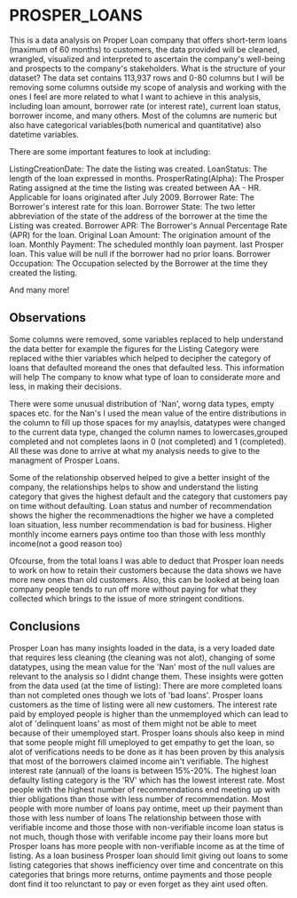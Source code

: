 # PROSPER_LOANS
This is a data analysis on Proper Loan company that offers short-term loans (maximum of 60 months) to customers, the data provided will be cleaned, wrangled, visualized and interpreted to ascertain the company's well-being and prospects to the company's stakeholders.
What is the structure of your dataset?
The data set contains 113,937 rows and 0-80 columns but I will be removing some columns outside my scope of analysis and working with the ones I feel are more related to what I want to achieve in this analysis, including loan amount, borrower rate (or interest rate), current loan status, borrower income, and many others. Most of the columns are numeric but also have categorical variables(both numerical and quantitative) also datetime variables.

There are some important features to look at including:

ListingCreationDate: The date the listing was created. LoanStatus: The length of the loan expressed in months. ProsperRating(Alpha): The Prosper Rating assigned at the time the listing was created between AA - HR. Applicable for loans originated after July 2009. Borrower Rate: The Borrower's interest rate for this loan. Borrower State: The two letter abbreviation of the state of the address of the borrower at the time the Listing was created. Borrower APR: The Borrower's Annual Percentage Rate (APR) for the loan. Original Loan Amount: The origination amount of the loan. Monthly Payment: The scheduled monthly loan payment. last Prosper loan. This value will be null if the borrower had no prior loans. Borrower Occupation: The Occupation selected by the Borrower at the time they created the listing.

And many more!

## Observations
Some columns were removed, some variables replaced to help understand the data better for example the figures for the Listing Category were replaced withe thier variables which helped to decipher the category of loans that defaulted moreand the ones that defaulted less. This information will help The company to know what type of loan to considerate more and less, in making their decisions.

There were some unusual distribution of 'Nan', worng data types, empty spaces etc. for the Nan's I used the mean value of the entire distributions in the column to fill up those spaces for my anaylsis, datatypes were changed to the current data type, changed the column names to lowercases,grouped completed and not completes laons in 0 (not completed) and 1 (completed). All these was done to arrive at what my analysis needs to give to the managment of Prosper Loans.

Some of the relationship observed helped to give a better insight of the company, the relationships helps to show and understand the listing category that gives the highest default and the category that customers pay on time without defaulting. Loan status and number of recommendation shows the higher the recommenadtions the higher we have a completed loan situation, less number recommendation is bad for business. Higher monthly income earners pays ontime too than those with less monthly income(not a good reason too)  

Ofcourse, from the total loans I was able to deduct that Prosper loan needs to work on how to retain their customers because the data shows we have more new ones than old customers. Also, this can be looked at being  loan company people tends to run off more without paying for what they collected which brings to the issue of more stringent conditions.

## Conclusions

Prosper Loan has many insights loaded in the data, is a very loaded date that requires less cleaning (the cleaning was not alot), changing of some datatypes, using the mean value for the 'Nan' most of the null values are relevant to the analysis so I didnt change them. These insights were gotten  from the data used (at the time of listing):
There are more completed loans than not completed ones though we lots of 'bad loans'.
Prosper loans customers as the time of listing were all new customers.
The interest rate paid by employed people is higher than the unmemployed which can lead to alot of 'delinquent loans' as most of them might not be able to meet because of their umemployed start. Prosper loans shouls also keep in mind that some people might fill umeployed to get empathy to get the loan, so alot of verifications needs to be done as it has been proven by this analysis that most of the borrowers claimed income ain't verifiable.
The highest interest rate (annual) of the loans is between 15%-20%.
The highest loan defaulty listing category is the 'RV' which has the lowest interest rate.
Most people with the highest number of recommendations end meeting up with thier obligations than those with less number of recommendation.
Most people with more number of loans pay ontime, meet up their payment than those with less number of loans
The relationship between those with verifiable income and those those with non-verifiable income loan status is not much, though those with verifable income pay their loans more but Prosper loans has more people with non-verifiable income as at the time of listing. 
As a loan business Prosper loan should limit giving out loans to some listing categories that shows inefficiency over time and concentrate on this  categories that brings more returns, ontime payments and those people dont find it too relunctant to pay or even forget as they aint used often.


